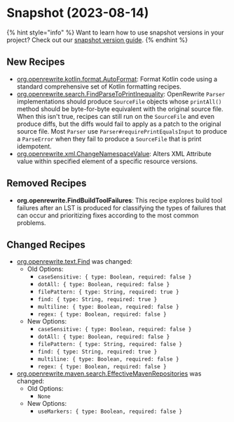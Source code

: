 # Snapshot (2023-08-14)

{% hint style="info" %}
Want to learn how to use snapshot versions in your project? Check out our [snapshot version guide](/reference/snapshot-instructions.md).
{% endhint %}

## New Recipes

* [org.openrewrite.kotlin.format.AutoFormat](https://docs.openrewrite.org/reference/recipes/kotlin/format/autoformat): Format Kotlin code using a standard comprehensive set of Kotlin formatting recipes. 
* [org.openrewrite.search.FindParseToPrintInequality](https://docs.openrewrite.org/reference/recipes/search/findparsetoprintinequality): OpenRewrite `Parser` implementations should produce `SourceFile` objects whose `printAll()` method should be byte-for-byte equivalent with the original source file. When this isn't true, recipes can still run on the `SourceFile` and even produce diffs, but the diffs would fail to apply as a patch to the original source file. Most `Parser` use `Parser#requirePrintEqualsInput` to produce a `ParseError` when they fail to produce a `SourceFile` that is print idempotent. 
* [org.openrewrite.xml.ChangeNamespaceValue](https://docs.openrewrite.org/reference/recipes/xml/changenamespacevalue): Alters XML Attribute value within specified element of a specific resource versions. 

## Removed Recipes

* **org.openrewrite.FindBuildToolFailures**: This recipe explores build tool failures after an LST is produced for classifying the types of failures that can occur and prioritizing fixes according to the most common problems. 

## Changed Recipes

* [org.openrewrite.text.Find](https://docs.openrewrite.org/reference/recipes/text/find) was changed:
  * Old Options:
    * `caseSensitive: { type: Boolean, required: false }`
    * `dotAll: { type: Boolean, required: false }`
    * `filePattern: { type: String, required: true }`
    * `find: { type: String, required: true }`
    * `multiline: { type: Boolean, required: false }`
    * `regex: { type: Boolean, required: false }`
  * New Options:
    * `caseSensitive: { type: Boolean, required: false }`
    * `dotAll: { type: Boolean, required: false }`
    * `filePattern: { type: String, required: false }`
    * `find: { type: String, required: true }`
    * `multiline: { type: Boolean, required: false }`
    * `regex: { type: Boolean, required: false }`
* [org.openrewrite.maven.search.EffectiveMavenRepositories](https://docs.openrewrite.org/reference/recipes/maven/search/effectivemavenrepositories) was changed:
  * Old Options:
    * `None`
  * New Options:
    * `useMarkers: { type: Boolean, required: false }`